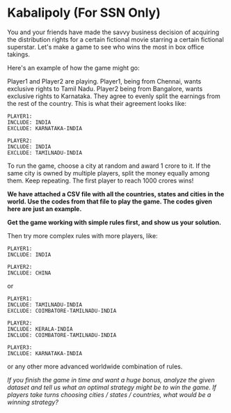 # Kabalipoly (For SSN Only)

You and your friends have made the savvy business decision of acquiring the distribution rights for a certain fictional movie starring a certain fictional superstar. Let's make a game to see who wins the most in box office takings.

Here's an example of how the game might go:

Player1 and Player2 are playing. Player1, being from Chennai, wants exclusive rights to Tamil Nadu. Player2 being from Bangalore, wants exclusive rights to Karnataka. They agree to evenly split the earnings from the rest of the country. This is what their agreement looks like:

```
PLAYER1:
INCLUDE: INDIA
EXCLUDE: KARNATAKA-INDIA

PLAYER2:
INCLUDE: INDIA
EXCLUDE: TAMILNADU-INDIA
```

To run the game, choose a city at random and award 1 crore to it. If the same city is owned by multiple players, split the money equally among them. Keep repeating. The first player to reach 1000 crores wins!

**We have attached a CSV file with all the countries, states and cities in the world. Use the codes from that file to play the game. The codes given here are just an example.**

**Get the game working with simple rules first, and show us your solution.**

Then try more complex rules with more players, like: 

```
PLAYER1:
INCLUDE: INDIA

PLAYER2:
INCLUDE: CHINA
```

or 

```
PLAYER1:
INCLUDE: TAMILNADU-INDIA
EXCLUDE: COIMBATORE-TAMILNADU-INDIA

PLAYER2:
INCLUDE: KERALA-INDIA
INCLUDE: COIMBATORE-TAMILNADU-INDIA

PLAYER3:
INCLUDE: KARNATAKA-INDIA
```

or any other more advanced worldwide combination of rules. 

*If you finish the game in time and want a huge bonus, analyze the given dataset and tell us what an optimal strategy might be to win the game. If players take turns choosing cities / states / countries, what would be a winning strategy?*
